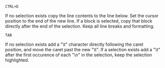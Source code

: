 	
	CTRL+D
	
If no selection exists copy the line contents to the line below. Set the cursor position to the end of the new line.
If a block is selected, copy that block directly after the end of the selection. Keep all line breaks and formatting.

	
	TAB
	
If no selection exists add a "\t" character directly following the caret position, and move the caret past the new "\t".
If a selection exists add a "\t" after the first occurence of each "\n" in the selection, keep the selection highlighted.
